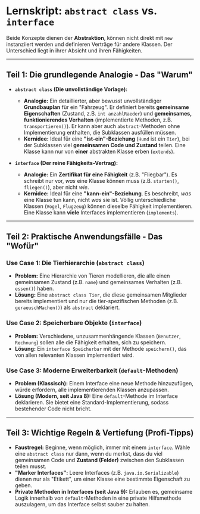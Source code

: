 # Lernskript: `abstract class` vs. `interface`

Beide Konzepte dienen der **Abstraktion**, können nicht direkt mit `new` instanziiert werden und definieren Verträge für andere Klassen. Der Unterschied liegt in ihrer Absicht und ihren Fähigkeiten.

---

## Teil 1: Die grundlegende Analogie - Das "Warum"

- **`abstract class` (Die unvollständige Vorlage):**
    - **Analogie:** Ein detaillierter, aber bewusst unvollständiger **Grundbauplan** für ein "Fahrzeug". Er definiert bereits **gemeinsame Eigenschaften** (Zustand, z.B. `int anzahlRaeder`) und **gemeinsames, funktionierendes Verhalten** (implementierte Methoden, z.B. `transportieren()`). Er kann aber auch `abstract`-Methoden ohne Implementierung enthalten, die Subklassen ausfüllen müssen.
    - **Kernidee:** Ideal für eine **"ist-ein"-Beziehung** (`Hund` ist ein `Tier`), bei der Subklassen viel **gemeinsamen Code und Zustand** teilen. Eine Klasse kann nur von **einer** abstrakten Klasse erben (`extends`).

- **`interface` (Der reine Fähigkeits-Vertrag):**
    - **Analogie:** Ein **Zertifikat für eine Fähigkeit** (z.B. "Fliegbar"). Es schreibt nur vor, *was* eine Klasse können muss (z.B. `starten()`, `fliegen()`), aber nicht *wie*.
    - **Kernidee:** Ideal für eine **"kann-ein"-Beziehung**. Es beschreibt, *was* eine Klasse tun kann, nicht *was* sie ist. Völlig unterschiedliche Klassen (`Vogel`, `Flugzeug`) können dieselbe Fähigkeit implementieren. Eine Klasse kann **viele** Interfaces implementieren (`implements`).

---

## Teil 2: Praktische Anwendungsfälle - Das "Wofür"

### Use Case 1: Die Tierhierarchie (`abstract class`)
- **Problem:** Eine Hierarchie von Tieren modellieren, die alle einen gemeinsamen Zustand (z.B. `name`) und gemeinsames Verhalten (z.B. `essen()`) haben.
- **Lösung:** Eine `abstract class Tier`, die diese gemeinsamen Mitglieder bereits implementiert und nur die tier-spezifischen Methoden (z.B. `geraeuschMachen()`) als `abstract` deklariert.

### Use Case 2: Speicherbare Objekte (`interface`)
- **Problem:** Verschiedene, unzusammenhängende Klassen (`Benutzer`, `Rechnung`) sollen alle die Fähigkeit erhalten, sich zu speichern.
- **Lösung:** Ein `interface Speicherbar` mit der Methode `speichern()`, das von allen relevanten Klassen implementiert wird.

### Use Case 3: Moderne Erweiterbarkeit (`default`-Methoden)
- **Problem (Klassisch):** Einem Interface eine neue Methode hinzuzufügen, würde erfordern, alle implementierenden Klassen anzupassen.
- **Lösung (Modern, seit Java 8):** Eine `default`-Methode im Interface deklarieren. Sie bietet eine Standard-Implementierung, sodass bestehender Code nicht bricht.

---

## Teil 3: Wichtige Regeln & Vertiefung (Profi-Tipps)

- **Faustregel:** Beginne, wenn möglich, immer mit einem `interface`. Wähle eine `abstract class` nur dann, wenn du merkst, dass du viel gemeinsamen Code und **Zustand (Felder)** zwischen den Subklassen teilen musst.
- **"Marker Interfaces":** Leere Interfaces (z.B. `java.io.Serializable`) dienen nur als "Etikett", um einer Klasse eine bestimmte Eigenschaft zu geben.
- **Private Methoden in Interfaces (seit Java 9):** Erlauben es, gemeinsame Logik innerhalb von `default`-Methoden in eine private Hilfsmethode auszulagern, um das Interface selbst sauber zu halten.